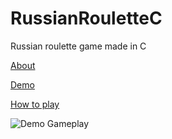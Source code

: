 # RussianRouletteC
Russian roulette game made in C

[About](#about)

[Demo](#demo)

[How to play](#play)


<a name="about"/>


<a name="demo"/>

![Demo Gameplay](https://j.gifs.com/mOmD8r.gif)


<a name="play"/>
  
